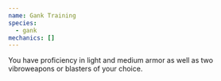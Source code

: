 ```yaml
---
name: Gank Training
species:
  - gank
mechanics: []
---
```

You have proficiency in light and medium armor as well as two vibroweapons or blasters of your choice.
